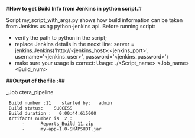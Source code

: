 #__How to get Build Info from Jenkins in python script.__#

Script my_script_with_args.py shows how build information can be taken from Jenkins using python-jenkins api.
Before running script:
   - verify the path to python in the script;
   - replace Jenkins details in the necxt line:
      server = jenkins.Jenkins('http://<jenkins_host>:<jenkins_port>', username='<jenkins_user>', password='<jenkins_password>')
   - make sure your usage is correct:
      Usage: ./<Script_name> <Job_name> <Build_num>
      
##__Output of the file :__##

_Job    ctera_pipeline

     Build number :11    started by:   admin
     Build status:    SUCCESS
     Build duration :   0:00:44.615000
     Artifacts number is  2 : 
          -      Reports_Build_11.zip
          -      my-app-1.0-SNAPSHOT.jar
        
        
 
